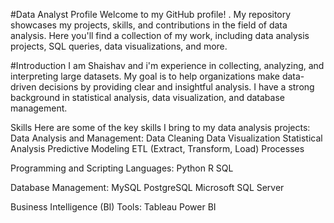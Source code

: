 #Data Analyst Profile
Welcome to my GitHub profile! . My repository showcases my projects, skills, and contributions in the field of data analysis. Here you'll find a collection of my work, including data analysis projects, SQL queries, data visualizations, and more.


#Introduction
I am Shaishav and i'm experience in collecting, analyzing, and interpreting large datasets. My goal is to help organizations make data-driven decisions by providing clear and insightful analysis. I have a strong background in statistical analysis, data visualization, and database management.

Skills
Here are some of the key skills I bring to my data analysis projects:
Data Analysis and Management:
Data Cleaning
Data Visualization
Statistical Analysis
Predictive Modeling
ETL (Extract, Transform, Load) Processes

Programming and Scripting Languages:
Python
R
SQL

Database Management:
MySQL
PostgreSQL
Microsoft SQL Server

Business Intelligence (BI) Tools:
Tableau
Power BI


<!---
shaishav-kr-0-1/shaishav-kr-0-1 is a ✨ special ✨ repository because its `README.md` (this file) appears on your GitHub profile.
You can click the Preview link to take a look at your changes.
--->
